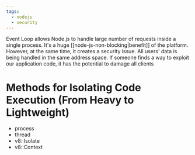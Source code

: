 ```yaml
---
tags:
  - nodejs
  - security
---
```

Event Loop allows Node.js to handle large number of requests inside a single process. It's a huge [[node-js-non-blocking|benefit]] of the platform. However, at the same time, it creates a security issue. All users' data is being handled in the same address space. If someone finds a way to exploit our application code, it has the potential to damage all clients
# Methods for Isolating Code Execution (From Heavy to Lightweight)
- process
- thread
- v8::Isolate
- v8::Context
